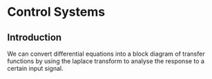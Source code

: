 # Control Systems

## Introduction

We can convert differential equations into a block diagram of transfer functions by using the laplace transform to analyse the response to a certain input signal.
